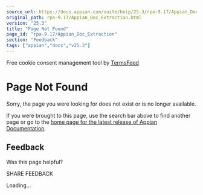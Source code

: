 ```yaml
---
source_url: https://docs.appian.com/suite/help/25.3/rpa-9.17/Appian_Doc_Extraction.html
original_path: rpa-9.17/Appian_Doc_Extraction.html
version: "25.3"
title: "Page Not Found"
page_id: "rpa-9.17/Appian_Doc_Extraction"
section: "Feedback"
tags: ["appian","docs","v25.3"]
---
```



Free cookie consent management tool by [TermsFeed](https://www.termsfeed.com/)

# Page Not Found

Sorry, the page you were looking for does not exist or is no longer available.

If you were brought to this page, use the search bar above to find another page or go to the [home page for the latest release of Appian Documentation](https://docs.appian.com/suite/help/latest/).

## Feedback

Was this page helpful?

SHARE FEEDBACK

Loading...